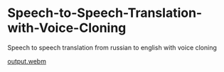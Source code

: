 # Speech-to-Speech-Translation-with-Voice-Cloning
Speech to speech translation from russian to english with voice cloning




[output.webm](https://github.com/Allessyer/Speech-to-Speech-Translation-with-Voice-Cloning/raw/main/examples/music_voice_separator/20sec_original.mp4)



